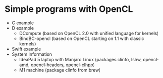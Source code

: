 # Simple programs with OpenCL

* C example
* D example
    - DCompute (based on OpenCL 2.0 with unified language for kernels)
    - BindBC-opencl (based on OpenCL starting on 1.1 with classic kernels)
* Swift example
* System Information
    * IdeaPad 5 laptop with Manjaro Linux (packages clinfo, lshw, opencl-amd, opencl-headers, opencl-clhpp)
    * M1 machine (package clinfo from brew)
